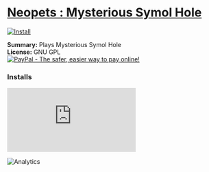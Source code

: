 # [Neopets : Mysterious Symol Hole](.)

[![Install](../../resources/image/install_button.jpg)](../../../../raw/master/scripts/Neopets_Mysterious_Symol_Hole/28363.user.js)

**Summary:** Plays Mysterious Symol Hole<br />
**License:** GNU GPL<br />
[![PayPal - The safer, easier way to pay online!](https://www.paypalobjects.com/en_US/i/btn/btn_donate_SM.gif "PayPal - The safer, easier way to pay online!")](https://goo.gl/DNfg2w)

### Installs

![Daily installs](https://gm.wesley.eti.br/count.php?id=scripts/Neopets_Mysterious_Symol_Hole/28363.user.js&type=image)

![Analytics](https://ga-beacon.appspot.com/UA-462297-6/master/Neopets_Mysterious_Symol_Hole?pixel)
